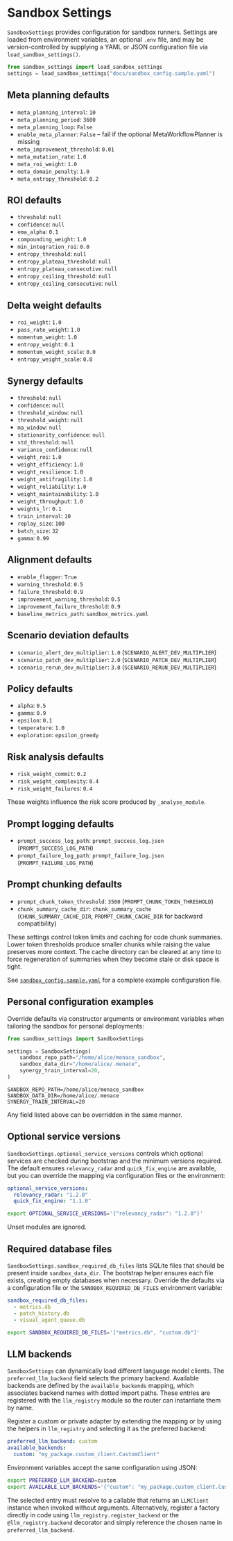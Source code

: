 # Sandbox Settings

`SandboxSettings` provides configuration for sandbox runners. Settings are
loaded from environment variables, an optional `.env` file, and may be
version-controlled by supplying a YAML or JSON configuration file via
`load_sandbox_settings()`.

```python
from sandbox_settings import load_sandbox_settings
settings = load_sandbox_settings("docs/sandbox_config.sample.yaml")
```

## Meta planning defaults
- `meta_planning_interval`: `10`
- `meta_planning_period`: `3600`
- `meta_planning_loop`: `False`
- `enable_meta_planner`: `False` – fail if the optional MetaWorkflowPlanner is missing
- `meta_improvement_threshold`: `0.01`
- `meta_mutation_rate`: `1.0`
- `meta_roi_weight`: `1.0`
- `meta_domain_penalty`: `1.0`
- `meta_entropy_threshold`: `0.2`

## ROI defaults
- `threshold`: `null`
- `confidence`: `null`
- `ema_alpha`: `0.1`
- `compounding_weight`: `1.0`
- `min_integration_roi`: `0.0`
- `entropy_threshold`: `null`
- `entropy_plateau_threshold`: `null`
- `entropy_plateau_consecutive`: `null`
- `entropy_ceiling_threshold`: `null`
- `entropy_ceiling_consecutive`: `null`

## Delta weight defaults
- `roi_weight`: `1.0`
- `pass_rate_weight`: `1.0`
- `momentum_weight`: `1.0`
- `entropy_weight`: `0.1`
- `momentum_weight_scale`: `0.0`
- `entropy_weight_scale`: `0.0`

## Synergy defaults
- `threshold`: `null`
- `confidence`: `null`
- `threshold_window`: `null`
- `threshold_weight`: `null`
- `ma_window`: `null`
- `stationarity_confidence`: `null`
- `std_threshold`: `null`
- `variance_confidence`: `null`
- `weight_roi`: `1.0`
- `weight_efficiency`: `1.0`
- `weight_resilience`: `1.0`
- `weight_antifragility`: `1.0`
- `weight_reliability`: `1.0`
- `weight_maintainability`: `1.0`
- `weight_throughput`: `1.0`
- `weights_lr`: `0.1`
- `train_interval`: `10`
- `replay_size`: `100`
- `batch_size`: `32`
- `gamma`: `0.99`

## Alignment defaults
- `enable_flagger`: `True`
- `warning_threshold`: `0.5`
- `failure_threshold`: `0.9`
- `improvement_warning_threshold`: `0.5`
- `improvement_failure_threshold`: `0.9`
- `baseline_metrics_path`: `sandbox_metrics.yaml`

## Scenario deviation defaults
- `scenario_alert_dev_multiplier`: `1.0` (`SCENARIO_ALERT_DEV_MULTIPLIER`)
- `scenario_patch_dev_multiplier`: `2.0` (`SCENARIO_PATCH_DEV_MULTIPLIER`)
- `scenario_rerun_dev_multiplier`: `3.0` (`SCENARIO_RERUN_DEV_MULTIPLIER`)

## Policy defaults
- `alpha`: `0.5`
- `gamma`: `0.9`
- `epsilon`: `0.1`
- `temperature`: `1.0`
- `exploration`: `epsilon_greedy`

## Risk analysis defaults
- `risk_weight_commit`: `0.2`
- `risk_weight_complexity`: `0.4`
- `risk_weight_failures`: `0.4`

These weights influence the risk score produced by `_analyse_module`.

## Prompt logging defaults
- `prompt_success_log_path`: `prompt_success_log.json` (`PROMPT_SUCCESS_LOG_PATH`)
- `prompt_failure_log_path`: `prompt_failure_log.json` (`PROMPT_FAILURE_LOG_PATH`)

## Prompt chunking defaults
- `prompt_chunk_token_threshold`: `3500` (`PROMPT_CHUNK_TOKEN_THRESHOLD`)
- `chunk_summary_cache_dir`: `chunk_summary_cache` (`CHUNK_SUMMARY_CACHE_DIR`,
  `PROMPT_CHUNK_CACHE_DIR` for backward compatibility)

These settings control token limits and caching for code chunk summaries. Lower
token thresholds produce smaller chunks while raising the value preserves more
context. The cache directory can be cleared at any time to force regeneration of
summaries when they become stale or disk space is tight.

See [`sandbox_config.sample.yaml`](sandbox_config.sample.yaml) for a complete
example configuration file.

## Personal configuration examples

Override defaults via constructor arguments or environment variables when
tailoring the sandbox for personal deployments:

```python
from sandbox_settings import SandboxSettings

settings = SandboxSettings(
    sandbox_repo_path="/home/alice/menace_sandbox",
    sandbox_data_dir="/home/alice/.menace",
    synergy_train_interval=20,
)
```

```env
SANDBOX_REPO_PATH=/home/alice/menace_sandbox
SANDBOX_DATA_DIR=/home/alice/.menace
SYNERGY_TRAIN_INTERVAL=20
```

Any field listed above can be overridden in the same manner.

## Optional service versions

`SandboxSettings.optional_service_versions` controls which optional services are
checked during bootstrap and the minimum versions required. The default ensures
`relevancy_radar` and `quick_fix_engine` are available, but you can override the
mapping via configuration files or the environment:

```yaml
optional_service_versions:
  relevancy_radar: "1.2.0"
  quick_fix_engine: "1.1.0"
```

```bash
export OPTIONAL_SERVICE_VERSIONS='{"relevancy_radar": "1.2.0"}'
```

Unset modules are ignored.

## Required database files

`SandboxSettings.sandbox_required_db_files` lists SQLite files that should be
present inside `sandbox_data_dir`. The bootstrap helper ensures each file
exists, creating empty databases when necessary. Override the defaults via a
configuration file or the `SANDBOX_REQUIRED_DB_FILES` environment variable:

```yaml
sandbox_required_db_files:
  - metrics.db
  - patch_history.db
  - visual_agent_queue.db
```

```bash
export SANDBOX_REQUIRED_DB_FILES='["metrics.db", "custom.db"]'
```

## LLM backends

`SandboxSettings` can dynamically load different language model clients. The
`preferred_llm_backend` field selects the primary backend. Available backends
are defined by the `available_backends` mapping, which associates backend names
with dotted import paths. These entries are registered with the
`llm_registry` module so the router can instantiate them by name.

Register a custom or private adapter by extending the mapping or by using the
helpers in `llm_registry` and selecting it as the preferred backend:

```yaml
preferred_llm_backend: custom
available_backends:
  custom: "my_package.custom_client.CustomClient"
```

Environment variables accept the same configuration using JSON:

```bash
export PREFERRED_LLM_BACKEND=custom
export AVAILABLE_LLM_BACKENDS='{"custom": "my_package.custom_client.CustomClient"}'
```

The selected entry must resolve to a callable that returns an `LLMClient`
instance when invoked without arguments. Alternatively, register a factory
directly in code using `llm_registry.register_backend` or the
`@llm_registry.backend` decorator and simply reference the chosen name in
`preferred_llm_backend`.
